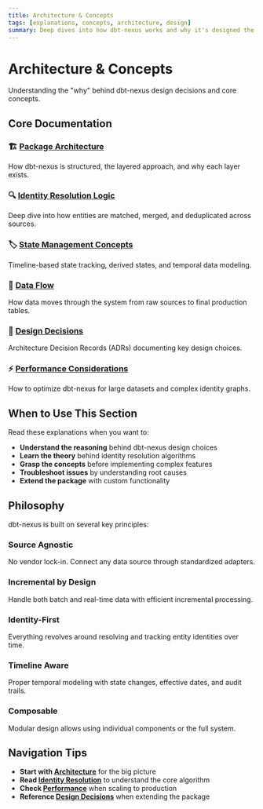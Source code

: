 ```yaml
---
title: Architecture & Concepts
tags: [explanations, concepts, architecture, design]
summary: Deep dives into how dbt-nexus works and why it's designed the way it is
---
```


# Architecture & Concepts

Understanding the "why" behind dbt-nexus design decisions and core concepts.

## Core Documentation

### 🏗️ **[Package Architecture](architecture.md)**

How dbt-nexus is structured, the layered approach, and why each layer exists.

### 🔍 **[Identity Resolution Logic](identity-resolution.md)**

Deep dive into how entities are matched, merged, and deduplicated across
sources.

### 🏷️ **[State Management Concepts](state-management.md)**

Timeline-based state tracking, derived states, and temporal data modeling.

### 🌊 **[Data Flow](data-flow.md)**

How data moves through the system from raw sources to final production tables.

### 🎯 **[Design Decisions](design-decisions.md)**

Architecture Decision Records (ADRs) documenting key design choices.

### ⚡ **[Performance Considerations](performance.md)**

How to optimize dbt-nexus for large datasets and complex identity graphs.

## When to Use This Section

Read these explanations when you want to:

- **Understand the reasoning** behind dbt-nexus design choices
- **Learn the theory** behind identity resolution algorithms
- **Grasp the concepts** before implementing complex features
- **Troubleshoot issues** by understanding root causes
- **Extend the package** with custom functionality

## Philosophy

dbt-nexus is built on several key principles:

### Source Agnostic

No vendor lock-in. Connect any data source through standardized adapters.

### Incremental by Design

Handle both batch and real-time data with efficient incremental processing.

### Identity-First

Everything revolves around resolving and tracking entity identities over time.

### Timeline Aware

Proper temporal modeling with state changes, effective dates, and audit trails.

### Composable

Modular design allows using individual components or the full system.

## Navigation Tips

- **Start with [Architecture](architecture.md)** for the big picture
- **Read [Identity Resolution](identity-resolution.md)** to understand the core
  algorithm
- **Check [Performance](performance.md)** when scaling to production
- **Reference [Design Decisions](design-decisions.md)** when extending the
  package
